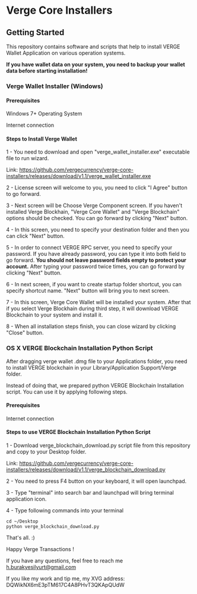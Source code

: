 # Verge Core Installers

## Getting Started
This repository contains software and scripts that help to install VERGE Wallet Application on various operation systems.

**If you have wallet data on your system, you need to backup your wallet data before starting installation!**
### Verge Wallet Installer (Windows)
#### Prerequisites
Windows 7+ Operating System

Internet connection
#### Steps to Install Verge Wallet
1 - You need to download and open "verge_wallet_installer.exe" executable file to run wizard.

Link: https://github.com/vergecurrency/verge-core-installers/releases/download/v1.1/verge_wallet_installer.exe

2 - License screen will welcome to you, you need to click "I Agree" button to go forward.

3 - Next screen will be Choose Verge Component screen. If you haven't installed Verge Blockhain, "Verge Core Wallet" and "Verge Blockchain" options should be checked. You can go forward by clicking "Next" button.

4 - In this screen, you need to specify your destination folder and then you can click "Next" button.

5 - In order to connect VERGE RPC server, you need to specify your password. If you have already password, you can type it into both field to go forward. **You should not leave password fields empty to protect your account.** After typing your password twice times, you can go forward by clicking "Next" button.

6 - In next screen, if you want to create startup folder shortcut, you can specify shortcut name. "Next" button will bring you to next screen.

7 - In this screen, Verge Core Wallet will be installed your system. After that if you select Verge Blockhain during third step, it will download VERGE Blockchain to your system and install it.

8 - When all installation steps finish, you can close wizard by clicking "Close" button.



### OS X  VERGE Blockchain Installation Python Script
After dragging verge wallet .dmg file to your Applications folder, you need to install VERGE blockchain in your Library/Application Support/Verge folder.

Instead of doing that, we prepared python VERGE Blockchain Installation script. You can use it by applying following steps.
#### Prerequisites
Internet connection

#### Steps to use VERGE Blockchain Installation Python Script

1 - Download verge_blockchain_download.py script file from this repository and copy to your Desktop folder.

Link: https://github.com/vergecurrency/verge-core-installers/releases/download/v1.1/verge_blockchain_download.py

2 - You need to press F4 button on your keyboard, it will open launchpad.

3 - Type "terminal" into search bar and launchpad will bring terminal application icon.

4 - Type following commands into your terminal
```
cd ~/Desktop
python verge_blockchain_download.py
```

That's all. :)

Happy Verge Transactions !

If you have any questions, feel free to reach me h.burakyesilyurt@gmail.com

If you like my work and tip me, my XVG address: DQWikNX6mE3pTM617C4A8PHvT3QKApQUdW
